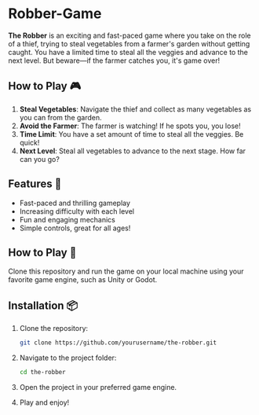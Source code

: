 # Robber-Game

**The Robber** is an exciting and fast-paced game where you take on the role of a thief, trying to steal vegetables from a farmer's garden without getting caught. You have a limited time to steal all the veggies and advance to the next level. But beware—if the farmer catches you, it's game over!

## How to Play 🎮

1. **Steal Vegetables**: Navigate the thief and collect as many vegetables as you can from the garden.
2. **Avoid the Farmer**: The farmer is watching! If he spots you, you lose!
3. **Time Limit**: You have a set amount of time to steal all the veggies. Be quick!
4. **Next Level**: Steal all vegetables to advance to the next stage. How far can you go?

## Features 🌟

- Fast-paced and thrilling gameplay
- Increasing difficulty with each level
- Fun and engaging mechanics
- Simple controls, great for all ages!

## How to Play 🔧

Clone this repository and run the game on your local machine using your favorite game engine, such as Unity or Godot.

## Installation 📦

1. Clone the repository:
    ```bash
    git clone https://github.com/yourusername/the-robber.git
    ```

2. Navigate to the project folder:
    ```bash
    cd the-robber
    ```

3. Open the project in your preferred game engine.

4. Play and enjoy!
